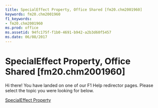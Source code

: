 ```yaml
---
title: SpecialEffect Property, Office Shared [fm20.chm2001960]
keywords: fm20.chm2001960
f1_keywords:
- fm20.chm2001960
ms.prod: office
ms.assetid: 94fc175f-f1b0-4691-b942-a2b3d60f5457
ms.date: 06/08/2017
---
```



# SpecialEffect Property, Office Shared [fm20.chm2001960]

Hi there! You have landed on one of our F1 Help redirector pages. Please select the topic you were looking for below.

[SpecialEffect Property](http://msdn.microsoft.com/library/db3fa148-42f3-fded-9ec4-6d46c963fdce%28Office.15%29.aspx)

